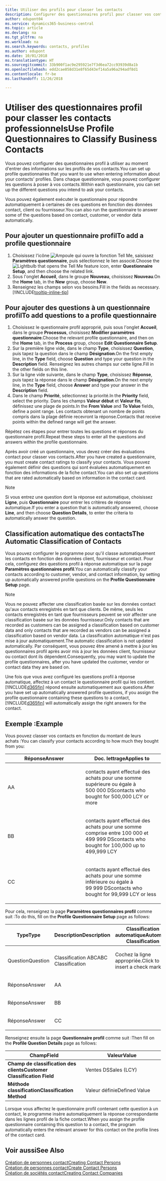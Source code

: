 ```yaml
---
title: Utiliser des profils pour classer les contacts
description: Configurer des questionnaires profil pour classer vos contacts professionnels
author: edupont04
ms.service: dynamics365-business-central
ms.topic: article
ms.devlang: na
ms.tgt_pltfrm: na
ms.workload: na
ms.search.keywords: contacts, profiles
ms.author: edupont
ms.date: 10/01/2018
ms.translationtype: HT
ms.sourcegitcommit: 33b900f1ac9e295921e7f3d6ea72cc93939d8a1b
ms.openlocfilehash: edd2cae058d31e8f65d43ef14a5a96a294adf8d1
ms.contentlocale: fr-be
ms.lasthandoff: 11/26/2018

---
```


# <a name="use-profile-questionnaires-to-classify-business-contacts"></a><span data-ttu-id="9eebe-103">Utiliser des questionnaires profil pour classer les contacts professionnels</span><span class="sxs-lookup"><span data-stu-id="9eebe-103">Use Profile Questionnaires to Classify Business Contacts</span></span>
<span data-ttu-id="9eebe-104">Vous pouvez configurer des questionnaires profil à utiliser au moment d'entrer des informations sur les profils de vos contacts.</span><span class="sxs-lookup"><span data-stu-id="9eebe-104">You can set up profile questionnaires that you want to use when entering information about your contacts' profiles.</span></span> <span data-ttu-id="9eebe-105">Dans chaque questionnaire, vous pouvez configurer les questions à poser à vos contacts.</span><span class="sxs-lookup"><span data-stu-id="9eebe-105">Within each questionnaire, you can set up the different questions you intend to ask your contacts.</span></span>  

<span data-ttu-id="9eebe-106">Vous pouvez également exécuter le questionnaire pour répondre automatiquement à certaines de ces questions en fonction des données contact, client ou fournisseur.</span><span class="sxs-lookup"><span data-stu-id="9eebe-106">You can also run the questionnaire to answer some of the questions based on contact, customer, or vendor data automatically.</span></span>  

## <a name="to-add-a-profile-questionnaire"></a><span data-ttu-id="9eebe-107">Pour ajouter un questionnaire profil</span><span class="sxs-lookup"><span data-stu-id="9eebe-107">To add a profile questionnaire</span></span>
1.  <span data-ttu-id="9eebe-108">Choisissez l'icône ![Ampoule qui ouvre la fonction Tell Me](media/ui-search/search_small.png "Dites-moi ce que vous voulez faire"), saisissez **Paramètres questionnaire**, puis sélectionnez le lien associé.</span><span class="sxs-lookup"><span data-stu-id="9eebe-108">Choose the ![Lightbulb that opens the Tell Me feature](media/ui-search/search_small.png "Tell me what you want to do") icon, enter **Questionnaire Setup**, and then choose the related link.</span></span>  
2.  <span data-ttu-id="9eebe-109">Sous l'onglet **Accueil**, dans le groupe **Nouveau**, choisissez **Nouveau**.</span><span class="sxs-lookup"><span data-stu-id="9eebe-109">On the **Home** tab, in the **New** group, choose **New**.</span></span>  
3.  <span data-ttu-id="9eebe-110">Renseignez les champs selon vos besoins.</span><span class="sxs-lookup"><span data-stu-id="9eebe-110">Fill in the fields as necessary.</span></span> [!INCLUDE[tooltip-inline-tip](includes/tooltip-inline-tip_md.md)]  

## <a name="to-add-questions-to-a-profile-questionnaire"></a><span data-ttu-id="9eebe-111">Pour ajouter des questions à un questionnaire profil</span><span class="sxs-lookup"><span data-stu-id="9eebe-111">To add questions to a profile questionnaire</span></span>
1.  <span data-ttu-id="9eebe-112">Choisissez le questionnaire profil approprié, puis sous l'onglet **Accueil**, dans le groupe **Processus**, choisissez **Modifier paramètres questionnaire**.</span><span class="sxs-lookup"><span data-stu-id="9eebe-112">Choose the relevant profile questionnaire, and then on the **Home** tab, in the **Process** group, choose **Edit Questionnaire Setup**.</span></span>  
2.  <span data-ttu-id="9eebe-113">Sur la première ligne vide, dans le champ **Type**, choisissez **Question**, puis tapez la question dans le champ **Désignation**.</span><span class="sxs-lookup"><span data-stu-id="9eebe-113">On the first empty line, in the **Type** field, choose **Question** and type your question in the **Description** field.</span></span> <span data-ttu-id="9eebe-114">Renseignez les autres champs sur cette ligne.</span><span class="sxs-lookup"><span data-stu-id="9eebe-114">Fill in the other fields on this line.</span></span>  
3.  <span data-ttu-id="9eebe-115">Sur la ligne vide suivante, dans le champ **Type**, choisissez **Réponse**, puis tapez la réponse dans le champ **Désignation**.</span><span class="sxs-lookup"><span data-stu-id="9eebe-115">On the next empty line, in the **Type** field, choose **Answer** and type your answer in the **Description** field.</span></span>  
4.  <span data-ttu-id="9eebe-116">Dans le champ **Priorité**, sélectionnez la priorité.</span><span class="sxs-lookup"><span data-stu-id="9eebe-116">In the **Priority** field, select the priority.</span></span> <span data-ttu-id="9eebe-117">Dans les champs **Valeur début** et **Valeur fin**, définissez une plage de points.</span><span class="sxs-lookup"><span data-stu-id="9eebe-117">In the **From Value** and **To Value** fields, define a point range.</span></span> <span data-ttu-id="9eebe-118">Les contacts obtenant un nombre de points compris dans la plage définie recevront la réponse.</span><span class="sxs-lookup"><span data-stu-id="9eebe-118">Contacts that receive points within the defined range will get the answer.</span></span>  

<span data-ttu-id="9eebe-119">Répétez ces étapes pour entrer toutes les questions et réponses du questionnaire profil.</span><span class="sxs-lookup"><span data-stu-id="9eebe-119">Repeat these steps to enter all the questions and answers within the profile questionnaire.</span></span>

<span data-ttu-id="9eebe-120">Après avoir créé un questionnaire, vous devez créer des évaluations contact pour classer vos contacts.</span><span class="sxs-lookup"><span data-stu-id="9eebe-120">After you have created a questionnaire, you must create contact ratings to classify your contacts.</span></span> <span data-ttu-id="9eebe-121">Vous pouvez également définir des questions qui sont évaluées automatiquement en fonction des informations de la fiche contact.</span><span class="sxs-lookup"><span data-stu-id="9eebe-121">You can also set up questions that are rated automatically based on information in the contact card.</span></span>  

> [!NOTE]
> <span data-ttu-id="9eebe-122">Si vous entrez une question dont la réponse est automatique, choisissez <STRONG>Ligne</STRONG>, puis <STRONG>Questionnaire</STRONG> pour entrer les critères de réponse automatique.</span><span class="sxs-lookup"><span data-stu-id="9eebe-122">If you enter a question that is automatically answered, choose <STRONG>Line</STRONG>, and then choose <STRONG>Question Details</STRONG>, to enter the criteria to automatically answer the question.</span></span>

## <a name="the-automatic-classification-of-contacts"></a><span data-ttu-id="9eebe-123">Classification automatique des contacts</span><span class="sxs-lookup"><span data-stu-id="9eebe-123">The Automatic Classification of Contacts</span></span>
<span data-ttu-id="9eebe-124">Vous pouvez configurer le programme pour qu'il classe automatiquement les contacts en fonction des données client, fournisseur et contact. Pour cela, configurez des questions profil à réponse automatique sur la page **Paramètres questionnaires profil**.</span><span class="sxs-lookup"><span data-stu-id="9eebe-124">You can automatically classify your contacts according to customer, vendor, and contact information, by setting up automatically answered profile questions on the **Profile Questionnaire Setup** page.</span></span>  

> [!NOTE]
> <span data-ttu-id="9eebe-125">Vous ne pouvez affecter une classification basée sur les données contact qu'aux contacts enregistrés en tant que clients. De même, seuls les contacts enregistrés en tant que fournisseurs peuvent se voir affecter une classification basée sur les données fournisseur.</span><span class="sxs-lookup"><span data-stu-id="9eebe-125">Only contacts that are recorded as customers can be assigned a classification based on customer data and only contacts that are recorded as vendors can be assigned a classification based on vendor data.</span></span> <span data-ttu-id="9eebe-126">La classification automatique n'est pas mise à jour automatiquement.</span><span class="sxs-lookup"><span data-stu-id="9eebe-126">The automatic classification is not updated automatically.</span></span> <span data-ttu-id="9eebe-127">Par conséquent, vous pouvez être amené à mettre à jour les questionnaires profil après avoir mis à jour les données client, fournisseur ou contact dont ils dépendent.</span><span class="sxs-lookup"><span data-stu-id="9eebe-127">Consequently, you may want to update the profile questionnaires, after you have updated the customer, vendor or contact data they are based on.</span></span>  

<span data-ttu-id="9eebe-128">Une fois que vous avez configuré les questions profil à réponse automatique, affectez à un contact le questionnaire profil qui les contient. [!INCLUDE[d365fin](includes/d365fin_md.md)] répond ensuite automatiquement aux questions.</span><span class="sxs-lookup"><span data-stu-id="9eebe-128">After you have set up automatically answered profile questions, if you assign the profile questionnaire containing these questions to a contact, [!INCLUDE[d365fin](includes/d365fin_md.md)] will automatically assign the right answers for the contact.</span></span>  

## <a name="example"></a><span data-ttu-id="9eebe-129">Exemple :</span><span class="sxs-lookup"><span data-stu-id="9eebe-129">Example</span></span>
<span data-ttu-id="9eebe-130">Vous pouvez classer vos contacts en fonction du montant de leurs achats :</span><span class="sxs-lookup"><span data-stu-id="9eebe-130">You can classify your contacts according to how much they bought from you:</span></span>

<table>
<colgroup>
<col style="width: 50%" />
<col style="width: 50%" />
</colgroup>
<thead>
<tr class="header">
<th><span data-ttu-id="9eebe-131"><strong>Réponse</strong></span><span class="sxs-lookup"><span data-stu-id="9eebe-131"><strong>Answer</strong></span></span></th>
<th><span data-ttu-id="9eebe-132"><strong>Doc. lettrage</strong></span><span class="sxs-lookup"><span data-stu-id="9eebe-132"><strong>Applies to</strong></span></span></th>
</tr>
</thead>
<tbody>
<tr class="odd">
<td><p><span data-ttu-id="9eebe-133">A</span><span class="sxs-lookup"><span data-stu-id="9eebe-133">A</span></span></p></td>
<td><p><span data-ttu-id="9eebe-134">contacts ayant effectué des achats pour une somme supérieure ou égale à 500 000 DS</span><span class="sxs-lookup"><span data-stu-id="9eebe-134">contacts who bought for 500,000 LCY or more</span></span></p></td>
</tr>
<tr class="even">
<td><p><span data-ttu-id="9eebe-135">B</span><span class="sxs-lookup"><span data-stu-id="9eebe-135">B</span></span></p></td>
<td><p><span data-ttu-id="9eebe-136">contacts ayant effectué des achats pour une somme comprise entre 100 000 et 499 999 DS</span><span class="sxs-lookup"><span data-stu-id="9eebe-136">contacts who bought for 100,000 up to 499,999 LCY</span></span></p></td>
</tr>
<tr class="odd">
<td><p><span data-ttu-id="9eebe-137">C</span><span class="sxs-lookup"><span data-stu-id="9eebe-137">C</span></span></p></td>
<td><p><span data-ttu-id="9eebe-138">contacts ayant effectué des achats pour une somme inférieure ou égale à 99 999 DS</span><span class="sxs-lookup"><span data-stu-id="9eebe-138">contacts who bought for 99,999 LCY or less</span></span></p></td>
</tr>
</tbody>
</table>

<span data-ttu-id="9eebe-139">Pour cela, renseignez la page **Paramètres questionnaires profil** comme suit :</span><span class="sxs-lookup"><span data-stu-id="9eebe-139">To do this, fill on the **Profile Questionnaire Setup** page as follows:</span></span>


<table>
<colgroup>
<col style="width: 20%" />
<col style="width: 20%" />
<col style="width: 20%" />
<col style="width: 20%" />
<col style="width: 20%" />
</colgroup>
<thead>
<tr class="header">
<th><span data-ttu-id="9eebe-140"><strong>Type</strong></span><span class="sxs-lookup"><span data-stu-id="9eebe-140"><strong>Type</strong></span></span></th>
<th><span data-ttu-id="9eebe-141"><strong>Description</strong></span><span class="sxs-lookup"><span data-stu-id="9eebe-141"><strong>Description</strong></span></span></th>
<th><span data-ttu-id="9eebe-142"><strong>Classification automatique</strong></span><span class="sxs-lookup"><span data-stu-id="9eebe-142"><strong>Automatic Classification</strong></span></span></th>
<th><span data-ttu-id="9eebe-143"><strong>Valeur début</strong></span><span class="sxs-lookup"><span data-stu-id="9eebe-143"><strong>From Value</strong></span></span></th>
<th><span data-ttu-id="9eebe-144"><strong>Valeur fin</strong></span><span class="sxs-lookup"><span data-stu-id="9eebe-144"><strong>To Value</strong></span></span></th>
</tr>
</thead>
<tbody>
<tr class="odd">
<td><p><span data-ttu-id="9eebe-145">Question</span><span class="sxs-lookup"><span data-stu-id="9eebe-145">Question</span></span></p></td>
<td><p><span data-ttu-id="9eebe-146">Classification ABC</span><span class="sxs-lookup"><span data-stu-id="9eebe-146">ABC Classification</span></span></p></td>
<td><p><span data-ttu-id="9eebe-147">Cochez la ligne appropriée.</span><span class="sxs-lookup"><span data-stu-id="9eebe-147">Click to insert a check mark</span></span></p></td>
<td><p> </p></td>
<td><p> </p></td>
</tr>
<tr class="even">
<td><p><span data-ttu-id="9eebe-148">Réponse</span><span class="sxs-lookup"><span data-stu-id="9eebe-148">Answer</span></span></p></td>
<td><p><span data-ttu-id="9eebe-149">A</span><span class="sxs-lookup"><span data-stu-id="9eebe-149">A</span></span></p></td>
<td><p> </p></td>
<td><p><span data-ttu-id="9eebe-150">500,000</span><span class="sxs-lookup"><span data-stu-id="9eebe-150">500,000</span></span></p></td>
<td><p> </p></td>
</tr>
<tr class="odd">
<td><p><span data-ttu-id="9eebe-151">Réponse</span><span class="sxs-lookup"><span data-stu-id="9eebe-151">Answer</span></span></p></td>
<td><p><span data-ttu-id="9eebe-152">B</span><span class="sxs-lookup"><span data-stu-id="9eebe-152">B</span></span></p></td>
<td><p> </p></td>
<td><p><span data-ttu-id="9eebe-153">100,000</span><span class="sxs-lookup"><span data-stu-id="9eebe-153">100,000</span></span></p></td>
<td><p><span data-ttu-id="9eebe-154">499,999</span><span class="sxs-lookup"><span data-stu-id="9eebe-154">499,999</span></span></p></td>
</tr>
<tr class="even">
<td><p><span data-ttu-id="9eebe-155">Réponse</span><span class="sxs-lookup"><span data-stu-id="9eebe-155">Answer</span></span></p></td>
<td><p><span data-ttu-id="9eebe-156">C</span><span class="sxs-lookup"><span data-stu-id="9eebe-156">C</span></span></p></td>
<td><p> </p></td>
<td><p> </p></td>
<td><p><span data-ttu-id="9eebe-157">99,999</span><span class="sxs-lookup"><span data-stu-id="9eebe-157">99,999</span></span></p></td>
</tr>
</tbody>
</table>

<span data-ttu-id="9eebe-158">Renseignez ensuite la page **Questionnaire profil** comme suit :</span><span class="sxs-lookup"><span data-stu-id="9eebe-158">Then fill on the **Profile Question Details** page as follows:</span></span>
<table>
<colgroup>
<col style="width: 50%" />
<col style="width: 50%" />
</colgroup>
<thead>
<tr class="header">
<th><span data-ttu-id="9eebe-159"><strong>Champ</strong></span><span class="sxs-lookup"><span data-stu-id="9eebe-159"><strong>Field</strong></span></span></th>
<th><span data-ttu-id="9eebe-160"><strong>Valeur</strong></span><span class="sxs-lookup"><span data-stu-id="9eebe-160"><strong>Value</strong></span></span></th>
</tr>
</thead>
<tbody>
<tr>
<td><span data-ttu-id="9eebe-161"><strong>Champ de classification des clients</strong></span><span class="sxs-lookup"><span data-stu-id="9eebe-161"><strong>Customer Classification Field</strong></span></span></td>
<td><span data-ttu-id="9eebe-162"><emphasis>Ventes DS</emphasis></span><span class="sxs-lookup"><span data-stu-id="9eebe-162"><emphasis>Sales (LCY)</emphasis></span></span></td>
</tr>
<tr>
<td><span data-ttu-id="9eebe-163"><strong>Méthode classification</strong></span><span class="sxs-lookup"><span data-stu-id="9eebe-163"><strong>Classification Method</strong></span></span></td>
<td><span data-ttu-id="9eebe-164"><emphasis>Valeur définie</emphasis></span><span class="sxs-lookup"><span data-stu-id="9eebe-164"><emphasis>Defined Value</emphasis></span></span></td>
</tr>
</tbody>
</table>

<span data-ttu-id="9eebe-165">Lorsque vous affectez le questionnaire profil contenant cette question à un contact, le programme insère automatiquement la réponse correspondante dans les lignes profil de la fiche contact.</span><span class="sxs-lookup"><span data-stu-id="9eebe-165">When you assign the profile questionnaire containing this question to a contact, the program automatically enters the relevant answer for this contact on the profile lines of the contact card.</span></span>

## <a name="see-also"></a><span data-ttu-id="9eebe-166">Voir aussi</span><span class="sxs-lookup"><span data-stu-id="9eebe-166">See Also</span></span>
[<span data-ttu-id="9eebe-167">Création de personnes contact</span><span class="sxs-lookup"><span data-stu-id="9eebe-167">Creating Contact Persons</span></span>](marketing-create-contact-persons.md)  
[<span data-ttu-id="9eebe-168">Création de personnes contact</span><span class="sxs-lookup"><span data-stu-id="9eebe-168">Create Contact Persons</span></span>](marketing-how-create-contact-persons.md)  
[<span data-ttu-id="9eebe-169">Création de sociétés contact</span><span class="sxs-lookup"><span data-stu-id="9eebe-169">Creating Contact Companies</span></span>](marketing-create-contact-companies.md)  

